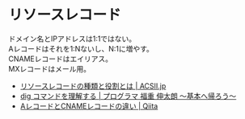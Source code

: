 # リソースレコード
ドメイン名とIPアドレスは1:1ではない。  
Aレコードはそれを1:Nないし、N:1に増やす。  
CNAMEレコードはエイリアス。  
MXレコードはメール用。

- [リソースレコードの種類と役割とは | ACSII.jp](http://ascii.jp/elem/000/000/458/458858/)
- [dig コマンドを理解する | プログラマ 福重 伸太朗 ～基本へ帰ろう～](http://d.hatena.ne.jp/japanrock_pg/20090410/1239355230)
- [AレコードとCNAMEレコードの違い | Qiita](http://qiita.com/PharaohKJ/items/b6a933b7f79afe8a32e1)
